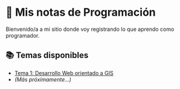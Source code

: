 # 🧠 Mis notas de Programación

Bienvenido/a a mi sitio donde voy registrando lo que aprendo como programador.

## 📚 Temas disponibles

- [Tema 1: Desarrollo Web orientado a GIS](./geospatial.md)
- *(Más próximamente...)*
